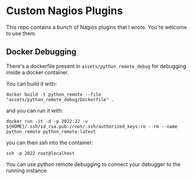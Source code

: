 # Custom Nagios Plugins

This repo contains a bunch of Nagios plugins that I wrote.
You're welcome to use them.

## Docker Debugging

There's a dockerfile present in `assets/python_remote_debug` for debugging inside a docker container.

You can build it with:

```
docker build -t python_remote --file "assets/python_remote_debug/Dockerfile" .
```

and you can run it with:

```
docker run -it -d -p 2022:22 -v ${HOME}/.ssh/id_rsa.pub:/root/.ssh/authorized_keys:ro --rm --name python_remote python_remote:latest
```

you can then ssh into the container:

```
ssh -p 2022 root@localhost
```

You can use python remote debugging to connect your debugger to the running instance
